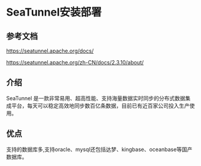 # SeaTunnel安装部署

## 参考文档
https://seatunnel.apache.org/docs/


https://seatunnel.apache.org/zh-CN/docs/2.3.10/about/

## 介绍

SeaTunnel 是一款非常易用、超高性能、支持海量数据实时同步的分布式数据集成平台，每天可以稳定高效地同步数百亿条数据，目前已有近百家公司投入生产使用。

## 优点

支持的数据库多,支持oracle、mysql还包括达梦、kingbase、oceanbase等国产数据库。